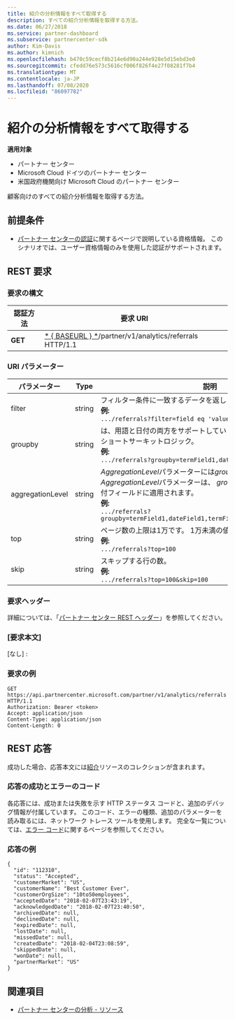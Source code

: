 ```yaml
---
title: 紹介の分析情報をすべて取得する
description: すべての紹介分析情報を取得する方法。
ms.date: 06/27/2018
ms.service: partner-dashboard
ms.subservice: partnercenter-sdk
author: Kim-Davis
ms.author: kimnich
ms.openlocfilehash: b470c59cecf8b214e6d90a244e928e5d15ebd3e0
ms.sourcegitcommit: cfedd76e573c5616cf006f826f4e27f08281f7b4
ms.translationtype: MT
ms.contentlocale: ja-JP
ms.lasthandoff: 07/08/2020
ms.locfileid: "86097782"
---
```

# <a name="get-all-referrals-analytics-information"></a>紹介の分析情報をすべて取得する

**適用対象**

- パートナー センター
- Microsoft Cloud ドイツのパートナー センター
- 米国政府機関向け Microsoft Cloud のパートナー センター

顧客向けのすべての紹介分析情報を取得する方法。

## <a name="prerequisites"></a>前提条件

- [パートナー センターの認証](partner-center-authentication.md)に関するページで説明している資格情報。 このシナリオでは、ユーザー資格情報のみを使用した認証がサポートされます。

## <a name="rest-request"></a>REST 要求

### <a name="request-syntax"></a>要求の構文

| 認証方法  | 要求 URI |
|---------|-------------|
| **GET** | [* \{ BASEURL \} *](partner-center-rest-urls.md)/partner/v1/analytics/referrals HTTP/1.1 |

### <a name="uri-parameters"></a>URI パラメーター

| パラメーター | Type | 説明 |
|-----------|------|-------------|
| filter | string | フィルター条件に一致するデータを返します。</br> **例:**</br>  `.../referrals?filter=field eq 'value'` |
| groupby | string | は、用語と日付の両方をサポートしています。 バケット数を制限するショートサーキットロジック。</br> **例:**</br>  `.../referrals?groupby=termField1,dateField1,termField2` |
| aggregationLevel | string | *AggregationLevel*パラメーターには*groupby*が必要です。 *AggregationLevel*パラメーターは、 *groupby*に存在するすべての日付フィールドに適用されます。</br> **例:**</br> `.../referrals?groupby=termField1,dateField1,termField2&aggregationLevel=day` |
| top | string | ページ数の上限は1万です。 1万未満の値を取得します。</br> **例:**</br> `.../referrals?top=100`</br> |
| skip | string | スキップする行の数。</br> **例:**</br>  `.../referrals?top=100&skip=100` |

### <a name="request-headers"></a>要求ヘッダー

詳細については、「[パートナー センター REST ヘッダー](headers.md)」を参照してください。

### <a name="request-body"></a>[要求本文]

[なし] :

### <a name="request-example"></a>要求の例

```http
GET https://api.partnercenter.microsoft.com/partner/v1/analytics/referrals HTTP/1.1
Authorization: Bearer <token>
Accept: application/json
Content-Type: application/json
Content-Length: 0
```

## <a name="rest-response"></a>REST 応答

成功した場合、応答本文には[紹介](partner-center-analytics-resources.md#referrals-resource)リソースのコレクションが含まれます。

### <a name="response-success-and-error-codes"></a>応答の成功とエラーのコード

各応答には、成功または失敗を示す HTTP ステータス コードと、追加のデバッグ情報が付属しています。 このコード、エラーの種類、追加のパラメーターを読み取るには、ネットワーク トレース ツールを使用します。 完全な一覧については、[エラー コード](error-codes.md)に関するページを参照してください。

### <a name="response-example"></a>応答の例

```http
{
  "id": "112310",
  "status": "Accepted",
  "customerMarket": "US",
  "customerName": "Best Customer Ever",
  "customerOrgSize": "10to50employees",
  "acceptedDate": "2018-02-07T23:43:19",
  "acknowledgedDate": "2018-02-07T23:40:50",
  "archivedDate": null,
  "declinedDate": null,
  "expiredDate": null,
  "lostDate": null,
  "missedDate": null,
  "createdDate": "2018-02-04T23:08:59",
  "skippedDate": null,
  "wonDate": null,
  "partnerMarket": "US"
}
```

## <a name="see-also"></a>関連項目

- [パートナー センターの分析 - リソース](partner-center-analytics-resources.md)
